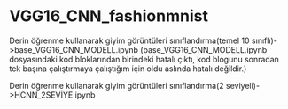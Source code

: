 # VGG16_CNN_fashionmnist
Derin öğrenme kullanarak giyim görüntüleri sınıflandırma(temel 10 sınıflı)->base_VGG16_CNN_MODELL.ipynb (base_VGG16_CNN_MODELL.ipynb dosyasındaki kod bloklarından birindeki hatalı çıktı, kod blogunu sonradan tek başına çalıştırmaya çalıştığım için oldu aslında hatalı değildir.)

Derin öğrenme kullanarak giyim görüntüleri sınıflandırma(2 seviyeli)->HCNN_2SEVİYE.ipynb
